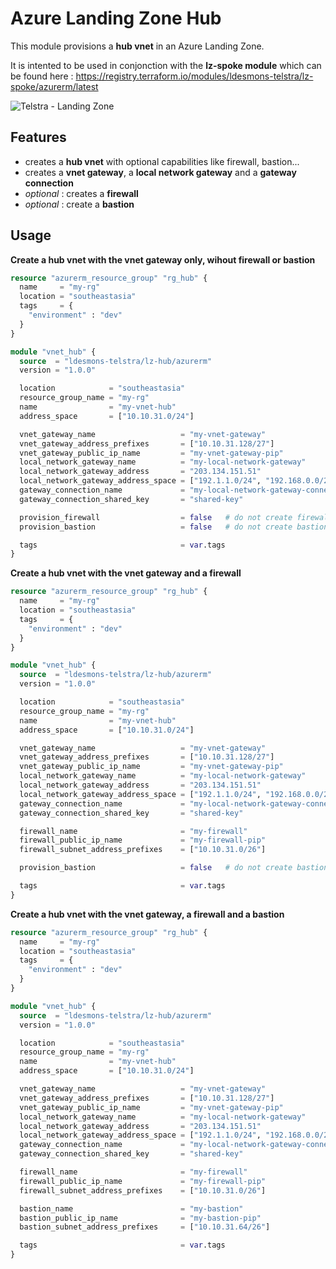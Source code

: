 # Azure Landing Zone Hub

This module provisions a **hub vnet** in an Azure Landing Zone.

It is intented to be used in conjonction with the **lz-spoke module** which can be found here : https://registry.terraform.io/modules/ldesmons-telstra/lz-spoke/azurerm/latest

![Telstra - Landing Zone](https://user-images.githubusercontent.com/108506349/190936360-905c5834-e92d-4465-96cc-d31954f0aa36.png)

## Features 

- creates a **hub vnet** with optional capabilities like firewall, bastion... 
- creates a **vnet gateway**, a **local network gateway** and a **gateway connection**
- *optional* : creates a **firewall**
- *optional* : create a **bastion**

## Usage

**Create a hub vnet with the vnet gateway only, wihout firewall or bastion**

```terraform
resource "azurerm_resource_group" "rg_hub" {
  name     = "my-rg"
  location = "southeastasia"
  tags     = {
    "environment" : "dev"
  }
}

module "vnet_hub" {
  source  = "ldesmons-telstra/lz-hub/azurerm"
  version = "1.0.0"

  location            = "southeastasia"
  resource_group_name = "my-rg"
  name                = "my-vnet-hub"
  address_space       = ["10.10.31.0/24"]

  vnet_gateway_name                   = "my-vnet-gateway"
  vnet_gateway_address_prefixes       = ["10.10.31.128/27"]
  vnet_gateway_public_ip_name         = "my-vnet-gateway-pip"
  local_network_gateway_name          = "my-local-network-gateway"
  local_network_gateway_address       = "203.134.151.51"
  local_network_gateway_address_space = ["192.1.1.0/24", "192.168.0.0/24", "192.168.1.0/24", "192.2.2.0/24"]
  gateway_connection_name             = "my-local-network-gateway-connection"
  gateway_connection_shared_key       = "shared-key"

  provision_firewall                  = false   # do not create firewall
  provision_bastion                   = false   # do not create bastion

  tags                                = var.tags
}
```

**Create a hub vnet with the vnet gateway and a firewall**

```terraform
resource "azurerm_resource_group" "rg_hub" {
  name     = "my-rg"
  location = "southeastasia"
  tags     = {
    "environment" : "dev"
  }
}

module "vnet_hub" {
  source  = "ldesmons-telstra/lz-hub/azurerm"
  version = "1.0.0"

  location            = "southeastasia"
  resource_group_name = "my-rg"
  name                = "my-vnet-hub"
  address_space       = ["10.10.31.0/24"]

  vnet_gateway_name                   = "my-vnet-gateway"
  vnet_gateway_address_prefixes       = ["10.10.31.128/27"]
  vnet_gateway_public_ip_name         = "my-vnet-gateway-pip"
  local_network_gateway_name          = "my-local-network-gateway"
  local_network_gateway_address       = "203.134.151.51"
  local_network_gateway_address_space = ["192.1.1.0/24", "192.168.0.0/24", "192.168.1.0/24", "192.2.2.0/24"]
  gateway_connection_name             = "my-local-network-gateway-connection"
  gateway_connection_shared_key       = "shared-key"

  firewall_name                       = "my-firewall"
  firewall_public_ip_name             = "my-firewall-pip"
  firewall_subnet_address_prefixes    = ["10.10.31.0/26"]

  provision_bastion                   = false   # do not create bastion

  tags                                = var.tags
}
```

**Create a hub vnet with the vnet gateway, a firewall and a bastion**

```terraform
resource "azurerm_resource_group" "rg_hub" {
  name     = "my-rg"
  location = "southeastasia"
  tags     = {
    "environment" : "dev"
  }
}

module "vnet_hub" {
  source  = "ldesmons-telstra/lz-hub/azurerm"
  version = "1.0.0"

  location            = "southeastasia"
  resource_group_name = "my-rg"
  name                = "my-vnet-hub"
  address_space       = ["10.10.31.0/24"]

  vnet_gateway_name                   = "my-vnet-gateway"
  vnet_gateway_address_prefixes       = ["10.10.31.128/27"]
  vnet_gateway_public_ip_name         = "my-vnet-gateway-pip"
  local_network_gateway_name          = "my-local-network-gateway"
  local_network_gateway_address       = "203.134.151.51"
  local_network_gateway_address_space = ["192.1.1.0/24", "192.168.0.0/24", "192.168.1.0/24", "192.2.2.0/24"]
  gateway_connection_name             = "my-local-network-gateway-connection"
  gateway_connection_shared_key       = "shared-key"

  firewall_name                       = "my-firewall"
  firewall_public_ip_name             = "my-firewall-pip"
  firewall_subnet_address_prefixes    = ["10.10.31.0/26"]

  bastion_name                        = "my-bastion"
  bastion_public_ip_name              = "my-bastion-pip"
  bastion_subnet_address_prefixes     = ["10.10.31.64/26"]

  tags                                = var.tags
}
```